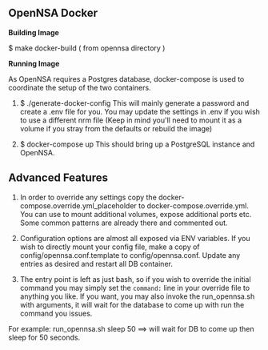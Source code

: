 OpenNSA Docker
--------------

**Building Image**

$ make docker-build     ( from opennsa directory )


**Running Image**

As OpenNSA requires a Postgres database, docker-compose is used to coordinate
the setup of the two containers.

1. $ ./generate-docker-config
   This will mainly generate a password and create a .env file for you.  You may update the settings in .env if you wish to use a different nrm file (Keep in mind you'll need to mount it as a volume if you stray from the defaults or rebuild the image)

3. $ docker-compose up
   This should bring up a PostgreSQL instance and OpenNSA.

## Advanced Features

1.  In order to override any settings copy the docker-compose.override.yml_placeholder to docker-compose.override.yml.  You can use to mount additional volumes, expose additional ports etc.  Some common patterns are already there and commented out. 

2. Configuration options are almost all exposed via ENV variables.  If you wish to directly mount your config file, make a copy of config/opennsa.conf.template to config/opennsa.conf.  Update any entries as desired and restart all DB container.

3. The entry point is left as just bash, so if you wish to override the initial command you may simply set the `command:` line in your override file to anything you like.  If you want, you may also invoke the run_opennsa.sh with arguments, it will wait for the database to come up with run the command you issues.  

For example:   run_opennsa.sh sleep 50  ==> will wait for DB to come up then sleep for 50 seconds.